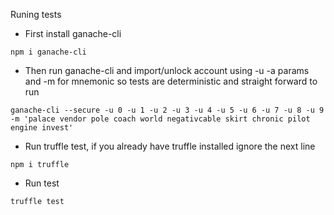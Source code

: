 Runing tests

- First install ganache-cli   
```
npm i ganache-cli
```   
- Then run ganache-cli and import/unlock account using -u -a params and -m for mnemonic so tests are deterministic and straight forward to run
```
ganache-cli --secure -u 0 -u 1 -u 2 -u 3 -u 4 -u 5 -u 6 -u 7 -u 8 -u 9 -m 'palace vendor pole coach world negativcable skirt chronic pilot engine invest'
```

- Run truffle test, if you already have truffle installed ignore the next line   
```
npm i truffle
```   
- Run test   
```
truffle test
```   

